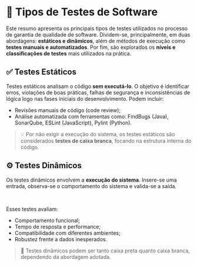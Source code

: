 # 🧪 Tipos de Testes de Software

Este resumo apresenta os principais tipos de testes utilizados no processo de garantia de qualidade de software.
Dividem-se, principalmente, em duas abordagens: **estáticos e dinâmicos**, além de métodos de execução como **testes manuais e automatizados**.
Por fim, são explorados os **níveis e classificações de testes** mais utilizados na prática.

## ✅ Testes Estáticos
Testes estáticos analisam o código **sem executá-lo**. 
O objetivo é identificar erros, violações de boas práticas, falhas de segurança e inconsistências de lógica logo nas fases iniciais do desenvolvimento.
Podem incluir:

- Revisões manuais de código (code review);
- Análise automatizada com ferramentas como: FindBugs (Java), SonarQube, ESLint (JavaScript), Pylint (Python).

> 💡 Por não exigir a execução do sistema, os testes estáticos são considerados **testes de caixa branca**, focando na estrutura interna do código.

## ⚙️ Testes Dinâmicos
Os testes dinâmicos envolvem a **execução do sistema**.
Insere-se uma entrada, observa-se o comportamento do sistema e valida-se a saída.

<br/>

Esses testes avaliam:
- Comportamento funcional;
- Tempo de resposta e performance;
- Compatibilidade com diferentes ambientes;
- Robustez frente a dados inesperados.

> 🔎 Testes dinâmicos podem ser tanto caixa preta quanto caixa branca, dependendo da abordagem adotada.


